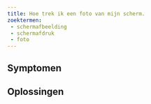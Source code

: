 ```yaml
---
title: Hoe trek ik een foto van mijn scherm.
zoektermen:
 - schermafbeelding
 - schermafdruk
 - foto
---
```


## Symptomen



## Oplossingen